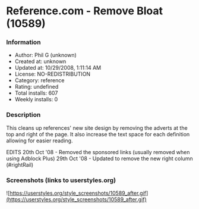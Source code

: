 # Reference.com - Remove Bloat (10589)

### Information
- Author: Phil G (unknown)
- Created at: unknown
- Updated at: 10/29/2008, 1:11:14 AM
- License: NO-REDISTRIBUTION
- Category: reference
- Rating: undefined
- Total installs: 607
- Weekly installs: 0


### Description
This cleans up references' new site design by removing the adverts at the top and right of the page. It also increase the text space for each definition allowing for easier reading.

EDITS
20th Oct '08 - Removed the sponsored links (usually removed when using Adblock Plus)
29th Oct '08 - Updated to remove the new right column (#rightRail)


### Screenshots (links to userstyles.org)
![https://userstyles.org/style_screenshots/10589_after.gif](https://userstyles.org/style_screenshots/10589_after.gif)


